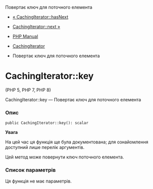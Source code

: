 Повертає ключ для поточного елемента

-   [« CachingIterator::hasNext](cachingiterator.hasnext.html)
    
-   [CachingIterator::next »](cachingiterator.next.html)
    
-   [PHP Manual](index.html)
    
-   [CachingIterator](class.cachingiterator.html)
    
-   Повертає ключ для поточного елемента
    

# CachingIterator::key

(PHP 5, PHP 7, PHP 8)

CachingIterator::key — Повертає ключ для поточного елемента

### Опис

```methodsynopsis
public CachingIterator::key(): scalar
```

**Увага**

На цей час ця функція ще була документована; для ознайомлення доступний лише перелік аргументів.

Цей метод може повернути ключ поточного елемента.

### Список параметрів

Ця функція не має параметрів.